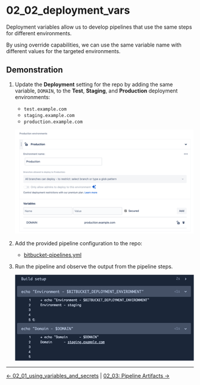 # 02_02_deployment_vars

Deployment variables allow us to develop pipelines that use the same steps for different environments.

By using override capabilities, we can use the same variable name with different values for the targeted environments.

## Demonstration

1. Update the **Deployment** setting for the repo by adding the same variable, `DOMAIN`, to the **Test**, **Staging**, and **Production** deployment environments:

    - `test.example.com`
    - `staging.example.com`
    - `production.example.com`

    ![Add deployment variable DOMAIN to test, staging, and production environments](./images/0-SCR-20240602-nnis.png)

1. Add the provided pipeline configuration to the repo:

    - [bitbucket-pipelines.yml](./bitbucket-pipelines.yml)

1. Run the pipeline and observe the output from the pipeline steps.

    ![Observe the output from the pipeline](./images/1-SCR-20240602-nrkf.png)

<!-- FooterStart -->
---
[← 02_01_using_variables_and_secrets](../02_01_variables_and_secrets/README.md) | [02_03: Pipeline Artifacts →](../02_03_artifacts/README.md)
<!-- FooterEnd -->
